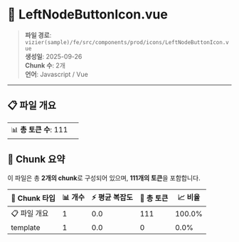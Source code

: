 # 📄 LeftNodeButtonIcon.vue

> **파일 경로**: `vizier(sample)/fe/src/components/prod/icons/LeftNodeButtonIcon.vue`  
> **생성일**: 2025-09-26  
> **Chunk 수**: 2개  
> **언어**: Javascript / Vue
---


## 📋 파일 개요

| | |
|--|--|
| 📊 **총 토큰 수**: 111 |  |






## 🧩 Chunk 요약

이 파일은 총 **2개의 chunk**로 구성되어 있으며, **111개의 토큰**을 포함합니다.

| 🧩 Chunk 타입 | 📊 개수 | ⚡ 평균 복잡도 | 📝 총 토큰 | 📈 비율 |
|---------------|--------|-------------|----------|--------|
| 📋 파일 개요 | 1 | 0.0 | 111 | 100.0% |
| template | 1 | 0.0 | 0 | 0.0% |

